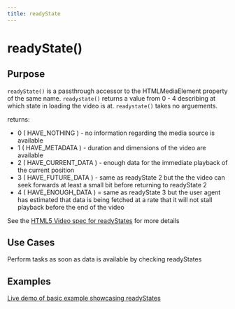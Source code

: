 ```yaml
---
title: readyState
---
```

# readyState() #

## Purpose ##

`readyState()` is a passthrough accessor to the HTMLMediaElement property of the same name. `readystate()` returns a value from 0 - 4 describing at which state in loading the video is at. `readystate()` takes no arguements.

returns:
  * 0 ( HAVE_NOTHING ) - no information regarding the media source is available
  * 1 ( HAVE_METADATA ) - duration and dimensions of the video are available
  * 2 ( HAVE_CURRENT_DATA ) - enough data for the immediate playback of the current position
  * 3 ( HAVE_FUTURE_DATA ) - same as readyState 2 but the the video can seek forwards at least a small bit before returning to readyState 2
  * 4 ( HAVE_ENOUGH_DATA ) = same as readyState 3 but the user agent has estimated that data is being fetched at a rate that it will not stall playback before the end of the video

See the [HTML5 Video spec for readyStates](http://www.w3.org/TR/html5/video.html#dom-media-have_nothing) for more details

## Use Cases ##

Perform tasks as soon as data is available by checking readyStates

## Examples ##

[Live demo of basic example showcasing readyStates](http://jsfiddle.net/popcornjs/Qj8xX/)
